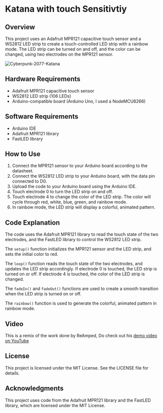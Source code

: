 Katana with touch Sensitivtiy
=====================================================

Overview
-----------
This project uses an Adafruit MPR121 capacitive touch sensor and a WS2812 LED strip to create a touch-controlled LED strip with a rainbow mode. The LED strip can be turned on and off, and the color can be changed, using two electrodes on the MPR121 sensor.

![Cyberpunk-2077-Katana](Cyberpunk-2077-Katana.avif)

Hardware Requirements
-----------------------
* Adafruit MPR121 capacitive touch sensor
* WS2812 LED strip (106 LEDs)
* Arduino-compatible board (Arduino Uno, I used a NodeMCU8266)

Software Requirements
-----------------------
* Arduino IDE
* Adafruit MPR121 library
* FastLED library

How to Use
--------------
1. Connect the MPR121 sensor to your Arduino board according to the datasheet.
2. Connect the WS2812 LED strip to your Arduino board, with the data pin connected to D0.
3. Upload the code to your Arduino board using the Arduino IDE.
4. Touch electrode 0 to turn the LED strip on and off.
5. Touch electrode 4 to change the color of the LED strip. The color will cycle through red, white, blue, green, and rainbow mode.
6. In rainbow mode, the LED strip will display a colorful, animated pattern.

Code Explanation
-----------------
The code uses the Adafruit MPR121 library to read the touch state of the two electrodes, and the FastLED library to control the WS2812 LED strip.

The `setup()` function initializes the MPR121 sensor and the LED strip, and sets the initial color to red.

The `loop()` function reads the touch state of the two electrodes, and updates the LED strip accordingly. If electrode 0 is touched, the LED strip is turned on or off. If electrode 4 is touched, the color of the LED strip is changed.

The `fadeIn()` and `fadeOut()` functions are used to create a smooth transition when the LED strip is turned on or off.

The `rainbow()` function is used to generate the colorful, animated pattern in rainbow mode.

Video
------
This is a remix of the work done by ReAmped, Do check out his
[demo video on YouTube](https://youtu.be/tmwMuNbyuO8)

License
---------
This project is licensed under the MIT License. See the LICENSE file for details.

Acknowledgments
----------------
This project uses code from the Adafruit MPR121 library and the FastLED library, which are licensed under the MIT License.